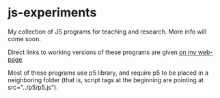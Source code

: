 js-experiments
==============

My collection of JS programs for teaching and research. More info will come soon.

Direct links to working versions of these programs are given [on my web-page](https://sites.google.com/view/khakhalin/research/programs?authuser=0)

Most of these programs use p5 library, and require p5 to be placed in a neighboring folder (that is, script tags at the beginning are pointing at src="../p5/p5.js").
